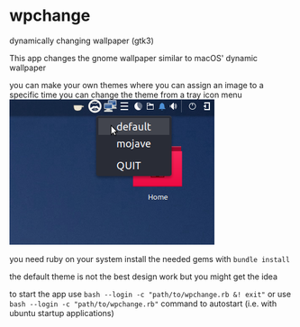# wpchange
dynamically changing wallpaper (gtk3)

This app changes the gnome wallpaper similar to macOS' dynamic wallpaper


you can make your own themes where you can assign an image to a specific time
you can change the theme from a tray icon menu 
![Alt text](https://github.com/Snaakn/wpchange/blob/master/Screenshot%20from%202018-12-26%2019-27-55.png "tray menu")

you need ruby on your system
install the needed gems with ```bundle install```

the default theme is not the best design work but you might get the idea

to start the app use ```bash --login -c "path/to/wpchange.rb &! exit"```
or use ```bash --login -c "path/to/wpchange.rb"``` command to autostart (i.e. with ubuntu startup applications)

